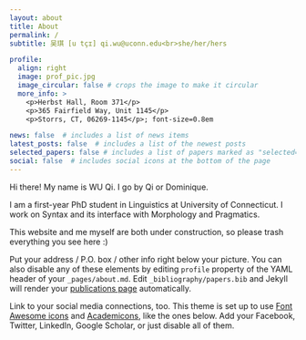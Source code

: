 ```yaml
---
layout: about
title: About
permalink: /
subtitle: 吴琪 [u tçɪ] qi.wu@uconn.edu<br>she/her/hers

profile:
  align: right
  image: prof_pic.jpg
  image_circular: false # crops the image to make it circular
  more_info: >
    <p>Herbst Hall, Room 371</p>
    <p>365 Fairfield Way, Unit 1145</p>
    <p>Storrs, CT, 06269-1145</p>; font-size=0.8em

news: false  # includes a list of news items
latest_posts: false  # includes a list of the newest posts
selected_papers: false # includes a list of papers marked as "selected={true}"
social: false  # includes social icons at the bottom of the page
---
```


Hi there! My name is WU Qi. I go by Qi or Dominique. 

I am a first-year PhD student in Linguistics at University of Connecticut. I work on Syntax and its interface with Morphology and Pragmatics. 

This website and me myself are both under construction, so please trash everything you see here :) 

Put your address / P.O. box / other info right below your picture. You can also disable any of these elements by editing `profile` property of the YAML header of your `_pages/about.md`. Edit `_bibliography/papers.bib` and Jekyll will render your [publications page](/al-folio/publications/) automatically.

Link to your social media connections, too. This theme is set up to use [Font Awesome icons](http://fortawesome.github.io/Font-Awesome/) and [Academicons](https://jpswalsh.github.io/academicons/), like the ones below. Add your Facebook, Twitter, LinkedIn, Google Scholar, or just disable all of them.
